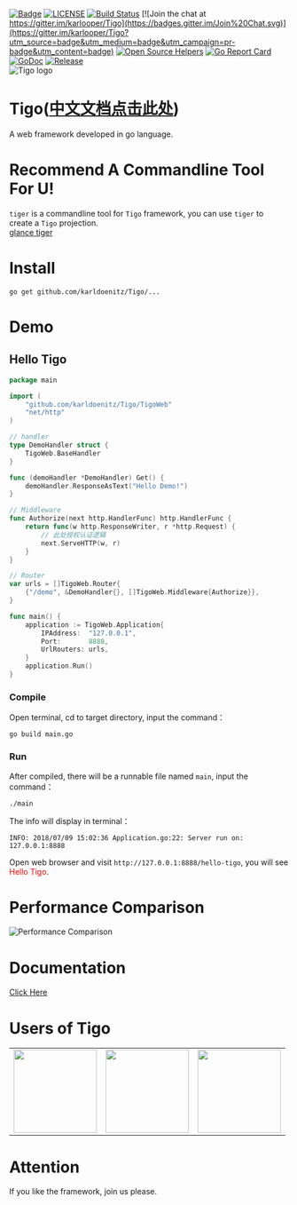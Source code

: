 [![Badge](https://img.shields.io/badge/link-Tigo-blue.svg)](https://karldoenitz.github.io/Tigo-EN/)
[![LICENSE](https://img.shields.io/badge/license-Tigo-blue.svg)](https://github.com/karldoenitz/Tigo/blob/master/LICENSE)
[![Build Status](https://travis-ci.org/karldoenitz/Tigo.svg?branch=master)](https://travis-ci.org/karldoenitz/Tigo)
[![Join the chat at https://gitter.im/karlooper/Tigo](https://badges.gitter.im/Join%20Chat.svg)](https://gitter.im/karlooper/Tigo?utm_source=badge&utm_medium=badge&utm_campaign=pr-badge&utm_content=badge)
[![Open Source Helpers](https://www.codetriage.com/karldoenitz/tigo/badges/users.svg)](https://www.codetriage.com/karldoenitz/Tigo)
[![Go Report Card](https://goreportcard.com/badge/github.com/karldoenitz/Tigo)](https://goreportcard.com/report/github.com/karldoenitz/Tigo)
[![GoDoc](https://godoc.org/github.com/karldoenitz/Tigo?status.svg)](https://godoc.org/github.com/karldoenitz/Tigo)
[![Release](https://img.shields.io/github/release/karldoenitz/Tigo.svg)](https://github.com/karldoenitz/Tigo/releases)  
![Tigo logo](https://github.com/karldoenitz/Tigo/blob/master/documentation/tigo_logo.jpg "this is Tigo logo")
# Tigo([中文文档点击此处](https://github.com/karldoenitz/Tigo/blob/master/README.md))
A web framework developed in go language.

# Recommend A Commandline Tool For U!
`tiger` is a commandline tool for `Tigo` framework, you can use `tiger` to create a `Tigo` projection.  
[glance tiger](https://github.com/karldoenitz/tiger)

# Install
```
go get github.com/karldoenitz/Tigo/...
```

# Demo
## Hello Tigo
```go
package main

import (
    "github.com/karldoenitz/Tigo/TigoWeb"
    "net/http"
)

// handler
type DemoHandler struct {
    TigoWeb.BaseHandler
}

func (demoHandler *DemoHandler) Get() {
    demoHandler.ResponseAsText("Hello Demo!")
}

// Middleware
func Authorize(next http.HandlerFunc) http.HandlerFunc {
    return func(w http.ResponseWriter, r *http.Request) {
        // 此处授权认证逻辑
        next.ServeHTTP(w, r)
    }
}

// Router
var urls = []TigoWeb.Router{
    {"/demo", &DemoHandler{}, []TigoWeb.Middleware{Authorize}},
}

func main() {
    application := TigoWeb.Application{
        IPAddress:  "127.0.0.1",
        Port:       8888,
        UrlRouters: urls,
    }
    application.Run()
}
```
### Compile
Open terminal, cd to target directory, input the command：
```
go build main.go
```
### Run
After compiled, there will be a runnable file named ```main```, input the command：
```
./main
```
The info will display in terminal：
```
INFO: 2018/07/09 15:02:36 Application.go:22: Server run on: 127.0.0.1:8888
```
Open web browser and visit ```http://127.0.0.1:8888/hello-tigo```, you will see <font color=red>Hello Tigo</font>.

# Performance Comparison
![Performance Comparison](https://github.com/karldoenitz/Tigo/blob/master/documentation/chart_en.png "Performance Comparison") 

# Documentation
[Click Here](https://github.com/karldoenitz/Tigo/blob/master/documentation/documentation_en.md)

# Users of Tigo
<table>
<tr>
<td><a href="https://www.cubebackup.com" target="_blank"><img src="https://karldoenitz.github.io/TigoOld/img/cubebackup.png" width="150px" height="150px"/></a></td>
<td><img src="https://karldoenitz.github.io/TigoOld/img/tencent.png" width="150px" height="150px"/></td>
<td><img src="https://karldoenitz.github.io/TigoOld/img/xiaomi.png" width="150px" height="150px"/></td>
</tr>
</table>

# Attention
If you like the framework, join us please.
